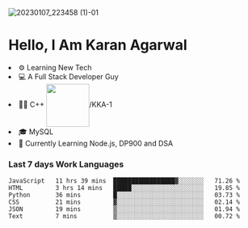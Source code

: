 ![20230107_223458 (1)-01](https://user-images.githubusercontent.com/85556603/212357966-4002f7aa-471b-4b3c-923d-f2b0d543cad5.jpeg)


<h1>Hello, I Am Karan Agarwal</h1>
<li>⚙ Learning New Tech</li>
<li>💻 A Full Stack Developer Guy</li>
<li>👨‍💻 C++ <img align="center" width="85" src="https://img.shields.io/badge/-LeetCode-FFA116?style=for-the-badge&logo=LeetCode&logoColor=black"/>/KKA-1</li> 
<li>🎓 MySQL 
<li>🙌 Currently Learning Node.js, DP900 and DSA</li>  
   
<h3>Last 7 days Work Languages </h3> 
     
<!--START_SECTION:waka-->

```text
JavaScript   11 hrs 39 mins  █████████████████▓░░░░░░░   71.26 %
HTML         3 hrs 14 mins   █████░░░░░░░░░░░░░░░░░░░░   19.85 %
Python       36 mins         █░░░░░░░░░░░░░░░░░░░░░░░░   03.73 %
CSS          21 mins         ▓░░░░░░░░░░░░░░░░░░░░░░░░   02.14 %
JSON         19 mins         ▒░░░░░░░░░░░░░░░░░░░░░░░░   01.94 %
Text         7 mins          ▒░░░░░░░░░░░░░░░░░░░░░░░░   00.72 %
```

<!--END_SECTION:waka-->
